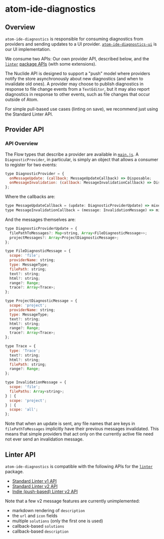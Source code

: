 # atom-ide-diagnostics

## Overview

`atom-ide-diagnostics` is responsible for consuming diagnostics from providers and sending
updates to a UI provider.
[`atom-ide-diagnostics-ui`](https://github.com/facebook/nuclide/tree/master/modules/atom-ide-ui/pkg/atom-ide-diagnostics-ui)
is our UI implementation.

We consume two APIs: Our own provider API, described below, and the
[`linter`](https://atom.io/packages/linter) [package
APIs](http://steelbrain.me/linter) (with some extensions).

The Nuclide API is designed to support a "push" model where providers notify the store
asynchronously about new diagnostics (and when to invalidate old ones). A provider may choose to
publish diagnostics in response to file change events from a `TextEditor`, but it may also report
diagnostics in response to other events, such as file changes that occur outside of Atom.

For simple pull-based use cases (linting on save), we recommend just using the Standard Linter API.

## Provider API

### API Overview

The Flow types that describe a provider are available in
[`main.js`](https://github.com/facebook/nuclide/blob/master/modules/atom-ide-ui/pkg/atom-ide-diagnostics/lib/main.js).
A `DiagnosticProvider`, in particular, is simply an object that allows a consumer to register for
two events:

```js
type DiagnosticProvider = {
  onMessageUpdate: (callback: MessageUpdateCallback) => Disposable;
  onMessageInvalidation: (callback: MessageInvalidationCallback) => Disposable;
};
```

Where the callbacks are:

```js
type MessageUpdateCallback = (update: DiagnosticProviderUpdate) => mixed;
type MessageInvalidationCallback = (message: InvalidationMessage) => mixed;
```

And the messages themselves are:

```js
type DiagnosticProviderUpdate = {
  filePathToMessages?: Map<string, Array<FileDiagnosticMessage>>;
  projectMessages?: Array<ProjectDiagnosticMessage>;
};

type FileDiagnosticMessage = {
  scope: 'file';
  providerName: string;
  type: MessageType;
  filePath: string;
  text?: string;
  html?: string;
  range?: Range;
  trace?: Array<Trace>;
};

type ProjectDiagnosticMessage = {
  scope: 'project';
  providerName: string;
  type: MessageType;
  text?: string;
  html?: string;
  range?: Range;
  trace?: Array<Trace>;
};

type Trace = {
  type: 'Trace';
  text?: string;
  html?: string;
  filePath: string;
  range?: Range;
};

type InvalidationMessage = {
  scope: 'file';
  filePaths: Array<string>;
} | {
  scope: 'project';
} | {
  scope: 'all';
};
```

Note that when an update is sent, any file names that are keys in `filePathToMessages` implicitly
have their previous messages invalidated. This means that simple providers that act only on the
currently active file need not ever send an invalidation message.

## Linter API

`atom-ide-diagnostics` is compatible with the following APIs for the [`linter`](https://atom.io/packages/linter) package.
- [Standard Linter v1 API](https://github.com/steelbrain/linter/blob/v1/docs/types/standard-linter-v1.md)
- [Standard Linter v2 API](https://github.com/steelbrain/linter/blob/master/docs/types/standard-linter-v2.md)
- [Indie (push-based) Linter v2 API](https://github.com/steelbrain/linter/blob/master/docs/types/indie-linter-v2.md)

Note that a few v2 message features are currently unimplemented:

- markdown rendering of `description`
- the `url` and `icon` fields
- multiple `solutions` (only the first one is used)
- callback-based `solutions`
- callback-based `description`
